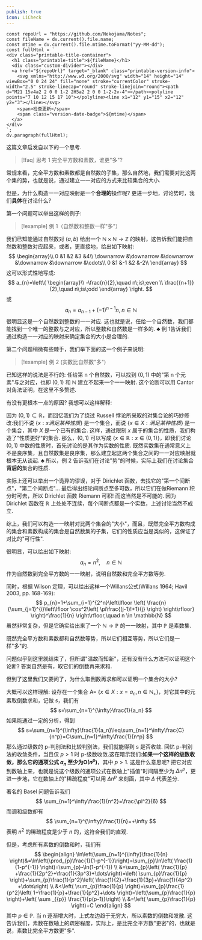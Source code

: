 ```yaml
---
publish: true
icon: LiCheck
---
```


<div class="printable-title-container">

```dataviewjs
const repoUrl = "https://github.com/Nekojama/Notes";
const fileName = dv.current().file.name;
const mtime = dv.current().file.mtime.toFormat("yy-MM-dd");
const fullHtml = `
<div class="printable-title-container">
  <h1 class="printable-title">${fileName}</h1>
  <div class="custom-divider"></div>
  <a href="${repoUrl}" target="_blank" class="printable-version-info">
    <svg xmlns="http://www.w3.org/2000/svg" width="14" height="14" viewBox="0 0 24 24" fill="none" stroke="currentColor" stroke-width="2.5" stroke-linecap="round" stroke-linejoin="round"><path d="M21 15v4a2 2 0 0 1-2 2H5a2 2 0 0 1-2-2v-4"></path><polyline points="7 10 12 15 17 10"></polyline><line x1="12" y1="15" x2="12" y2="3"></line></svg>
    <span>检查更新</span>
    <span class="version-date-badge">${mtime}</span>
  </a>
</div>
`;
dv.paragraph(fullHtml);
```
</div>

这篇文章启发自以下的一个思考.
>[!faq] 思考 1
>完全平方数和素数，谁更"多"?

常规来看，完全平方数和素数都是自然数的子集，那么自然地，我们需要对比这两个集的势，也就是说，通过建立一一对应的方式来比较集合的大小.

但是，为什么构造一一对应映射是一个**合理的**操作呢? 更进一步地，讨论势时，我们**具体**在讨论什么?

第一个问题可以举出这样的例子:
>[!example] 例 1（自然数和整数一样"多"）

我们已知能通过自然数对 $(a,b)$ 给出一个 $\mathbb{N}\times \mathbb{N}\to \mathbb{Z}$ 的映射，这告诉我们能把自然数和整数对应起来，或者，更直接地，给出如下映射:
$$
\begin{array}\\
0 &1 &2 &3 &4\\
\downarrow &\downarrow &\downarrow &\downarrow &\downarrow &\cdots\\
0 &1 &-1 &2 &-2\\
\end{array}
$$
这可以形式性地写成:
$$
a_{n}=\left\{
\begin{array}\\
-\frac{n}{2},\quad n\;is\;even \\
\frac{{n+1}}{2},\quad n\;is\;odd
\end{array}
\right.
$$ 
或
$$
a_{n}=a_{n-1}+(-1)^{n-1}n,\;n\in \mathbb{N}
$$
很明显这是一个自然数到整数的一一对应. 这也就是说，任给一个自然数，我们都能找到一个唯一的整数与之对应，所以整数和自然数是一样多的.
$\clubsuit$
例 1告诉我们通过构造一一对应的映射来确定集合的大小是合理的.

第二个问题稍微有些棘手，我们举下面的这一个例子来说明:
>[!example] 例 2 (实数比自然数"多") 

已知这样的说法是不行的: 任给第 n 个自然数，可以找到 $(0,1)$ 中的"第 n 个元素"与之对应，也即 $(0,1)$ 和 $\mathbb{N}$ 建立不起来一个一一映射. 这个论断可以用 Cantor 对角法证明，在这里不多赘述.

有没有更根本一点的原因? 我想可以这样解释:

因为 $(0,1)\subset\mathbb{R}$，而回忆我们为了绕过 Russell 悖论所采取的对集合论的巧妙修改:我们不说 $\{x:x满足某种性质\}$ 是一个集合，而说 $\{x\in X:满足某种性质\}$ 是一个集合，其中 $X$ 是一个已有的集合. 这样，通过限制 $x$ 属于的集合的性质，我们构造了"性质更好"的集合. 那么，$(0,1)$ 可以写成 $\{x\in \mathbb{R}:x\in(0,1)\}$，即我们讨论 $(0,1)$ 中数的性质时，首先讨论的是其作为实数的性质. 既然实数集在通常意义上不是良序集，且自然数集是良序集，那么建立起这两个集合之间的一一对应映射就根本无从谈起.
$\clubsuit$
所以，例 2 告诉我们在讨论"势"的时候，实际上我们在讨论集合**背后的**集合的性质. 

实际上还可以举出一个诡异的谬误，对于 Dirichlet 函数，去找它的"第一个间断点"，"第二个间断点"... 最后得出结论间断点至多可数，所以它们在做Riemann 积分时可去，所以 Dirichlet 函数 Riemann 可积! 而这当然是不可能的. 因为 Dirichlet 函数在 $\mathbb{R}$ 上处处不连续，每个间断点都是一个实数，上述讨论当然不成立.

综上，我们可以构造一一映射对比两个集合的"大小"，而且，既然完全平方数构成的集合和素数构成的集合是自然数集的子集，它们的性质应当是类似的，这保证了对比的"可行性".

很明显，可以给出如下映射:
$$
a_{n}=n^2,\quad n\in \mathbb{N}
$$
作为自然数到完全平方数的一一映射，说明自然数和完全平方数等势.

同时，根据 Wilson 定理，可以给出这样一个Willans公式(Willans 1964; Havil 2003, pp. 168-169):
$$
p_{n}=1+\sum_{i=1}^{2^n}\left\lfloor  \left( \frac{n}{\sum_{j=1}^{i}\left\lfloor  \cos^2\left( \pi\frac{(j-1)!+1}{j} \right) \right\rfloor} \right)^\frac{1}{n} \right\rfloor,\quad n \in \mathbb{N}
$$
虽然非常复杂，但是它确实给出来了一个 $\mathbb{N} \to \mathbb{P}$ 的一一映射，其中 $\mathbb{P}$ 是素数集.

既然完全平方数和素数都和自然数等势，所以它们相互等势，所以它们是一样"多"的.

问题似乎到这里就结束了，但所谓"温故而知新"，还有没有什么方法可以证明这个论断? 答案自然是有，取它们的倒数再来求和.

但到了这里我们又要问了，为什么取倒数再求和可以证明一个集合的大小? 

大概可以这样理解:
设存在一个集合 A= $\{x \in X:x=a_{n},n\in \mathbb{N_{+}}\}$，对它其中的元素取倒数求和，记做 $s$，我们有
$$
s=\sum_{n=1}^{\infty}\frac{1}{a_n}
$$
如果能通过一定的分析，得到
$$
s=\sum_{n=1}^{\infty}\frac{1}{a_n}\leq\sum_{n=1}^\infty\frac{C}{n^p}=C\sum_{n=1}^\infty\frac{1}{n^p}
$$
那么通过级数的 p-判别法和比较判别法，我们就能得到 s 是否收敛.
回忆 p-判别法的收敛条件，当且仅 $p>1$ 时 p-级数收敛.这在暗示我们:**如果一个这样的级数收敛，那么它的通项公式 $a_{n}$ 至少为O($n^p$)**，其中 $p>1$. 这是什么意思呢? 把它对应到数轴上来，也就是说这个级数的通项公式在数轴上"插值"时间隔至少为 $\Delta n^p$，更进一步地，它在数轴上的"稀疏程度"可以用 $\Delta n^p$ 来刻画，其中 $\Delta$ 代表差分.

著名的 Basel 问题告诉我们
$$
\sum_{n=1}^\infty\frac{1}{n^2}=\frac{\pi^2}{6}
$$
而调和级数却有
$$
\sum_{n=1}^{\infty}\frac{1}{n}=+\infty
$$
表明 $n^2$ 的稀疏程度是少于 $n$ 的，这符合我们的直观.

但是，考虑所有素数的倒数和时，我们有
$$
\begin{align}
\ln\left(\sum_{n=1}^{\infty}\frac{1}{n} \right)&=\ln\left(\prod_{p}\frac{1}{1-p^{-1}}\right)=\sum_{p}\ln\left( \frac{1}{1-p^{-1}} \right)=\sum_{p}-\ln(1-p^{-1}) \\
&=\sum_{p}\left( \frac{1}{p} +\frac{1}{2p^2}+\frac{1}{3p^3}+\dots\right)=\left( \sum_{p}\frac{1}{p} \right)+\sum_{p}\frac{1}{p^2}\left( \frac{1}{2}+\frac{1}{3p}+\frac{1}{4p^2} +\dots\right) \\
&<\left( \sum_{p}\frac{1}{p} \right)+\sum_{p}\frac{1}{p^2}\left( 1+\frac{1}{p}+\frac{1}{p^2}+\dots \right)=\left(\sum_{p}\frac{1}{p} \right)+\left( \sum _{{p}} \frac{1}{p(p-1)}\right) \\
&=\left( \sum_{p}\frac{1}{p} \right)+C
\end{align}
$$
其中 $p\in \mathbb{P}$. 当 n 逐渐增大时，上式左边趋于无穷大，所以素数的倒数和发散.
这告诉我们，素数在数轴上的疏密程度，实际上，是比完全平方数"更密"的，也就是说，素数比完全平方数更"多".